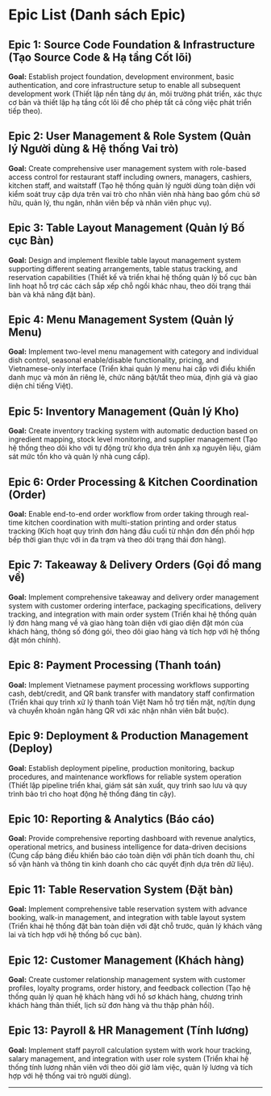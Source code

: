 # Epic List (Danh sách Epic)

## Epic 1: Source Code Foundation & Infrastructure (Tạo Source Code & Hạ tầng Cốt lõi)
**Goal:** Establish project foundation, development environment, basic authentication, and core infrastructure setup to enable all subsequent development work (Thiết lập nền tảng dự án, môi trường phát triển, xác thực cơ bản và thiết lập hạ tầng cốt lõi để cho phép tất cả công việc phát triển tiếp theo).

## Epic 2: User Management & Role System (Quản lý Người dùng & Hệ thống Vai trò)
**Goal:** Create comprehensive user management system with role-based access control for restaurant staff including owners, managers, cashiers, kitchen staff, and waitstaff (Tạo hệ thống quản lý người dùng toàn diện với kiểm soát truy cập dựa trên vai trò cho nhân viên nhà hàng bao gồm chủ sở hữu, quản lý, thu ngân, nhân viên bếp và nhân viên phục vụ).

## Epic 3: Table Layout Management (Quản lý Bố cục Bàn)
**Goal:** Design and implement flexible table layout management system supporting different seating arrangements, table status tracking, and reservation capabilities (Thiết kế và triển khai hệ thống quản lý bố cục bàn linh hoạt hỗ trợ các cách sắp xếp chỗ ngồi khác nhau, theo dõi trạng thái bàn và khả năng đặt bàn).

## Epic 4: Menu Management System (Quản lý Menu)
**Goal:** Implement two-level menu management with category and individual dish control, seasonal enable/disable functionality, pricing, and Vietnamese-only interface (Triển khai quản lý menu hai cấp với điều khiển danh mục và món ăn riêng lẻ, chức năng bật/tắt theo mùa, định giá và giao diện chỉ tiếng Việt).

## Epic 5: Inventory Management (Quản lý Kho)
**Goal:** Create inventory tracking system with automatic deduction based on ingredient mapping, stock level monitoring, and supplier management (Tạo hệ thống theo dõi kho với tự động trừ kho dựa trên ánh xạ nguyên liệu, giám sát mức tồn kho và quản lý nhà cung cấp).

## Epic 6: Order Processing & Kitchen Coordination (Order)
**Goal:** Enable end-to-end order workflow from order taking through real-time kitchen coordination with multi-station printing and order status tracking (Kích hoạt quy trình đơn hàng đầu cuối từ nhận đơn đến phối hợp bếp thời gian thực với in đa trạm và theo dõi trạng thái đơn hàng).

## Epic 7: Takeaway & Delivery Orders (Gọi đồ mang về)
**Goal:** Implement comprehensive takeaway and delivery order management system with customer ordering interface, packaging specifications, delivery tracking, and integration with main order system (Triển khai hệ thống quản lý đơn hàng mang về và giao hàng toàn diện với giao diện đặt món của khách hàng, thông số đóng gói, theo dõi giao hàng và tích hợp với hệ thống đặt món chính).

## Epic 8: Payment Processing (Thanh toán)
**Goal:** Implement Vietnamese payment processing workflows supporting cash, debt/credit, and QR bank transfer with mandatory staff confirmation (Triển khai quy trình xử lý thanh toán Việt Nam hỗ trợ tiền mặt, nợ/tín dụng và chuyển khoản ngân hàng QR với xác nhận nhân viên bắt buộc).

## Epic 9: Deployment & Production Management (Deploy)
**Goal:** Establish deployment pipeline, production monitoring, backup procedures, and maintenance workflows for reliable system operation (Thiết lập pipeline triển khai, giám sát sản xuất, quy trình sao lưu và quy trình bảo trì cho hoạt động hệ thống đáng tin cậy).

## Epic 10: Reporting & Analytics (Báo cáo)
**Goal:** Provide comprehensive reporting dashboard with revenue analytics, operational metrics, and business intelligence for data-driven decisions (Cung cấp bảng điều khiển báo cáo toàn diện với phân tích doanh thu, chỉ số vận hành và thông tin kinh doanh cho các quyết định dựa trên dữ liệu).

## Epic 11: Table Reservation System (Đặt bàn)
**Goal:** Implement comprehensive table reservation system with advance booking, walk-in management, and integration with table layout system (Triển khai hệ thống đặt bàn toàn diện với đặt chỗ trước, quản lý khách vãng lai và tích hợp với hệ thống bố cục bàn).

## Epic 12: Customer Management (Khách hàng)
**Goal:** Create customer relationship management system with customer profiles, loyalty programs, order history, and feedback collection (Tạo hệ thống quản lý quan hệ khách hàng với hồ sơ khách hàng, chương trình khách hàng thân thiết, lịch sử đơn hàng và thu thập phản hồi).

## Epic 13: Payroll & HR Management (Tính lương)
**Goal:** Implement staff payroll calculation system with work hour tracking, salary management, and integration with user role system (Triển khai hệ thống tính lương nhân viên với theo dõi giờ làm việc, quản lý lương và tích hợp với hệ thống vai trò người dùng).

---

